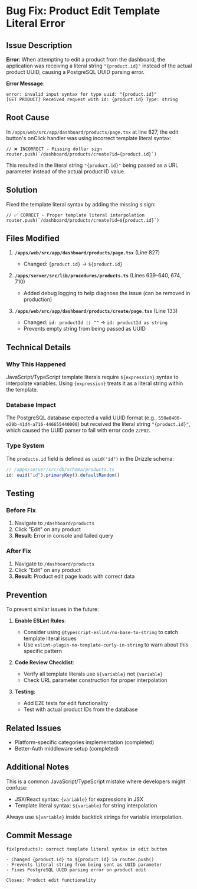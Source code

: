 # Bug Fix: Product Edit Template Literal Error

## Issue Description

**Error**: When attempting to edit a product from the dashboard, the application was receiving a literal string `"{product.id}"` instead of the actual product UUID, causing a PostgreSQL UUID parsing error.

**Error Message**:
```
error: invalid input syntax for type uuid: "{product.id}"
[GET PRODUCT] Received request with id: {product.id} Type: string
```

## Root Cause

In `/apps/web/src/app/dashboard/products/page.tsx` at line 827, the edit button's onClick handler was using incorrect template literal syntax:

```tsx
// ❌ INCORRECT - Missing dollar sign
router.push(`/dashboard/products/create?id={product.id}`)
```

This resulted in the literal string `"{product.id}"` being passed as a URL parameter instead of the actual product ID value.

## Solution

Fixed the template literal syntax by adding the missing `$` sign:

```tsx
// ✅ CORRECT - Proper template literal interpolation
router.push(`/dashboard/products/create?id=${product.id}`)
```

## Files Modified

1. **`/apps/web/src/app/dashboard/products/page.tsx`** (Line 827)
   - Changed: `{product.id}` → `${product.id}`

2. **`/apps/server/src/lib/procedures/products.ts`** (Lines 639-640, 674, 710)
   - Added debug logging to help diagnose the issue (can be removed in production)

3. **`/apps/web/src/app/dashboard/products/create/page.tsx`** (Line 133)
   - Changed: `id: productId || ""` → `id: productId as string`
   - Prevents empty string from being passed as UUID

## Technical Details

### Why This Happened
JavaScript/TypeScript template literals require `${expression}` syntax to interpolate variables. Using `{expression}` treats it as a literal string within the template.

### Database Impact
The PostgreSQL database expected a valid UUID format (e.g., `550e8400-e29b-41d4-a716-446655440000`) but received the literal string `"{product.id}"`, which caused the UUID parser to fail with error code `22P02`.

### Type System
The `products.id` field is defined as `uuid("id")` in the Drizzle schema:
```typescript
// /apps/server/src/db/schema/products.ts
id: uuid("id").primaryKey().defaultRandom()
```

## Testing

### Before Fix
1. Navigate to `/dashboard/products`
2. Click "Edit" on any product
3. **Result**: Error in console and failed query

### After Fix
1. Navigate to `/dashboard/products`
2. Click "Edit" on any product
3. **Result**: Product edit page loads with correct data

## Prevention

To prevent similar issues in the future:

1. **Enable ESLint Rules**:
   - Consider using `@typescript-eslint/no-base-to-string` to catch template literal issues
   - Use `eslint-plugin-no-template-curly-in-string` to warn about this specific pattern

2. **Code Review Checklist**:
   - Verify all template literals use `${variable}` not `{variable}`
   - Check URL parameter construction for proper interpolation

3. **Testing**:
   - Add E2E tests for edit functionality
   - Test with actual product IDs from the database

## Related Issues

- Platform-specific categories implementation (completed)
- Better-Auth middleware setup (completed)

## Additional Notes

This is a common JavaScript/TypeScript mistake where developers might confuse:
- JSX/React syntax: `{variable}` for expressions in JSX
- Template literal syntax: `${variable}` for string interpolation

Always use `${variable}` inside backtick strings for variable interpolation.

## Commit Message

```
fix(products): correct template literal syntax in edit button

- Changed {product.id} to ${product.id} in router.push()
- Prevents literal string from being sent as UUID parameter
- Fixes PostgreSQL UUID parsing error on product edit

Closes: Product edit functionality
```

